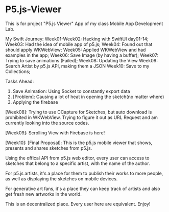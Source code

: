 # P5.js-Viewer
This is for project "P5.js Viewer" App of my class Mobile App Development Lab.

My Swift Journey:
Week01-Week02: Hacking with SwiftUI day01-14;
Week03: Had the idea of mobile app of p5.js;
Week04: Found out that should apply WKWebView;
Week05: Applied WKWebView and had examples in the app;
Week06: Save Image (by having a buffer);
Week07: Trying to save animations (Failed);
Week08: Updating the View
Week09: Search Artist by p5.js API, making them a JSON
Week10: Save to my Collections;

Tasks Ahead:
1. Save Animation: Using Socket to constantly export data
2. [Problem]: Causing a lot of heat in opening the sketch(no matter where)
3. Applying the firebase

[Week08]: Trying to use CCapture for Sketches, but auto download is prohibited in WKWebView. Trying to figure it out as URL Request and am currently looking into the source codes.


[Week09]: Scrolling View with Firebase is here!




[Week10]: [Final Proposal]:
This is the p5.js mobile viewer that shows, presents and shares sketches from p5.js.

Using the offical API from p5.js web editor, every user can access to sketches that belong to a specific artist, with the name of the author.

For p5.js artists, it's a place for them to publish their works to more people, as well as displaying the sketches on mobile devices.

For generative art fans, it's a place they can keep track of artists and also get fresh new artworks in the world.

This is an decentralized place. Every user here are equivalent. Enjoy!
